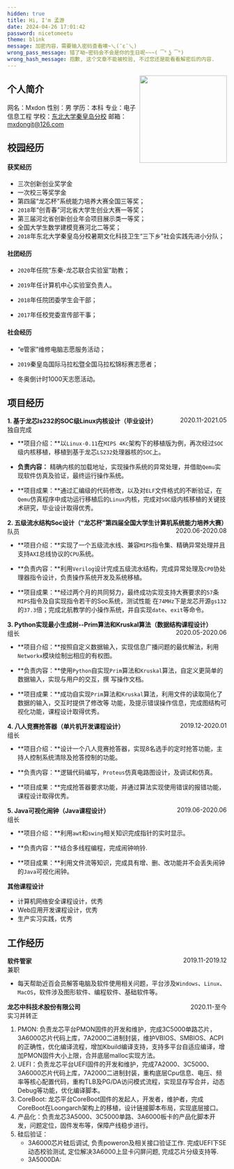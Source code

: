 ```yaml
---
hidden: true
title: Hi, I'm 孟游
date: 2024-04-26 17:01:42
password: nicetomeetu
theme: blink
message: 加密内容，需要输入密码查看噢~乀(ˉεˉ乀)
wrong_pass_message: 错了呦~密码会不会是你的生日呢~~~( ͡° ͜ʖ ͡°)
wrong_hash_message: 抱歉, 这个文章不能被校验, 不过您还是能看看解密后的内容.
---
```


<div style="float:right;margin-left:0%;">
<img src="https://blog.mxdon.cool/img/mxdon.png" alt="" class="medium-zoom-image" width="200" hight="200">
</div>


## 个人简介

网名：Mxdon
性别：男
学历：本科
专业：电子信息工程
学校：[东北大学秦皇岛分校](https://gaokao.chsi.com.cn/sch/schoolInfo--schId-6186979,categoryId-6186990,mindex-1.dhtml)
邮箱：mxdongit@126.com

<!--
<div style="height:auto,width:100%">
<div style="float:left;margin-left:0%;">
    <b>网名：</b>Mxdon
</div>
<div style="float:left;margin-left:8%;">
    <b>性别：</b>男
</div>
</div>
<br>

<div style="height:auto,width:100%">
<div style="float:left;margin-left:0%;">
    <b>学历：</b>本科&nbsp&nbsp&nbsp&nbsp
</div>
<div style="float:left;margin-left:8%;">
    <b>专业：</b>电子信息工程
</div>
</div>
<br>

<div style="height:auto,width:100%">
<div style="float:left;margin-left:0%;">
    <b>毕业院校：</b>
        <a target="_blank" rel="noopener" href="https://gaokao.chsi.com.cn/sch/schoolInfo--schId-6186979,categoryId-6186990,mindex-1.dhtml">东北大学秦皇岛分校</a>
</div> 
</div> 
<br>
<div style="height:auto,width:100%">
<div style="float:left;margin-left:0%;">
    <b>邮箱：</b>
    <a href="mailto:mxdongit@126.com" data-pjax-state="">mxdongit@126.com</a>
</div>
</div>
-->

## 校园经历

####  获奖经历

- 三次创新创业奖学金
- 一次校三等奖学金
- 第四届“龙芯杯”系统能力培养大赛全国三等奖；
- `2018`年“创青春”河北省大学生创业大赛一等奖；
- 第三届河北省创新创业年会项目展示类一等奖；
- 全国大学生数学建模竞赛河北二等奖；
- `2018`年东北大学秦皇岛分校暑期文化科技卫生“三下乡”社会实践先进小分队；

#### 社团经历

- `2020`年任院“东秦-龙芯联合实验室”助教；
- `2019`年任计算机中心实验室负责人。

- `2018`年任院团委学生会干部；

- `2017`年任校党委宣传部干事；

#### 社会经历

- “e管家”维修电脑志愿服务活动；

- `2019`秦皇岛国际马拉松暨全国马拉松锦标赛志愿者；

- 冬奥倒计时1000天志愿活动。

## 项目经历

<p style="text-align:left;">
    <strong>1. 基于龙芯ls232的SOC级Linux内核设计（毕业设计）</strong>
	<span style="float:right;">2020.11-2021.05</span>
	<br>
	<span style="float:left;">独自完成</span><br>
</p>



- **项目介绍：**以`Linux-0.11`在`MIPS 4Kc`架构下的移植版为例，再次经过`SOC`级内核移植，移植到基于龙芯`LS232`处理器核的`SOC`上。

- **负责内容：** 精确内核的加载地址，实现操作系统的异常处理，并借助`Qemu`实现软件仿真及验证，最终运行操作系统。

- **项目成果：**通过汇编级的代码修改，以及对`ELF`文件格式的不断验证，在`Qemu`仿真程序中成功运行移植后的`Linux`内核，完成对`SOC`级内核移植的关键技术研究，毕业设计取得优秀。

<p style="text-align:left;">
	<strong>2. 五级流水结构Soc设计（“龙芯杯”第四届全国大学生计算机系统能力培养大赛）</strong>
	<span style="float:right;">2020.06-2020.08</span>
	<br>
	<span style="float:left;">队员</span><br>
</p>



- **项目介绍：**实现了一个五级流水线、兼容`MIPS`指令集、精确异常处理并且支持`AXI`总线协议的`CPU`系统。

- **负责内容：**利用`Verilog`设计完成五级流水结构，完成异常处理及`CP0`协处理器指令设计，负责操作系统开发及系统移植。

- **项目成果：**经过两个月的共同努力，最终成功实现支持大赛要求的`57`条`MIPS`指令及自实现指令若干的Soc系统，测试性能 在`74MHz`下是龙芯开源`gs132`的`37.3`倍；完成北航教学的小操作系统，并自实现`date`、`exit`等命令。

<p style="text-align:left;">
	<strong>3. Python实现最小生成树--Prim算法和Kruskal算法（数据结构课程设计）</strong>
	<span style="float:right;">2020.05-2020.06</span>
	<br>
	<span style="float:left;">组长</span><br>
</p>



- **项目介绍：**按照自定义数据输入，实现信息广播问题的最优解法，利用`Networkx`模块绘制出相应的有权图。

- **负责内容：**使用`Python`自实现`Prim`算法和`Kruskal`算法，自定义更简单的数据输入，实现与用户的交互，撰 写操作文档。

- **项目成果：**成功自实现`Prim`算法和`Kruskal`算法，利用文件的读取简化了数据的输入，交互时提供了修改等 功能，及提示错误操作信息，完成图结构可视化功能，课程设计取得优秀。

<p style="text-align:left;">
	<strong>4. 八人竞赛抢答器（单片机开发课程设计）</strong>
	<span style="float:right;">2019.12-2020.01</span>
	<br>
	<span style="float:left;">组长</span><br>
</p>



- **项目介绍：**设计一个八人竞赛抢答器，实现8名选手的定时抢答功能，主持人控制系统清除及抢答控制的功能。

- **负责内容：**逻辑代码编写，`Proteus`仿真电路图设计，及调试和仿真。

- **项目成果：**完成抢答器要求功能，并通过算法实现使用错误的报错功能，课程设计取得优秀。

<p style="text-align:left;">
	<strong>5. Java可视化闹钟（Java课程设计）</strong>
	<span style="float:right;">2019.06-2020.06</span>
	<br>
	<span style="float:left;">组长</span><br>
</p>

- **项目介绍：**利用`awt`和`swing`相关知识完成指针的实时显示。

- **负责内容：**结合多线程编程，完成闹钟响铃.

- **项目成果：**利用文件流等知识，完成具有增、删、改功能并不会丢失闹钟的`Java`可视化闹钟。

<strong>其他课程设计</strong>

- 计算机网络安全课程设计，优秀
- Web应用开发课程设计，优秀
- 生产实习实践，优秀

## 工作经历

<p style="text-align:left;">
	<strong>软件管家</strong>
	<span style="float:right;">2019.11-2019.12</span>
	<br>
	<span style="float:left;">兼职</span><br>
</p>

- 每天帮助近百会员解答电脑及软件使用相关问题，平台涉及`Windows`、`Linux`、`MacOS`，软件涉及图形软件、编程软件、基础软件等。

<p style="text-align:left;">
	<strong>龙芯中科技术股份有限公司</strong>
	<span style="float:right;">2020.11-至今</span>
	<br>
	<span style="float:left;">实习并转正</span><br>
</p>

1. PMON: 负责龙芯平台PMON固件的开发和维护，完成3C5000单路芯片，3A6000芯片代码上库，7A2000二进制封装，维护VBIOS、SMBIOS、ACPI的正确性，优化编译流程，增加Kbuild编译支持，支持多平台自适应编译，增加PMON固件大小上限，合并底层malloc实现方法。
2. UEFI：负责龙芯平台UEFI固件的开发和维护，完成7A2000、3C5000、3A6000芯片代码上库，7A2000二进制封装，重构底层Cpu信息、电压、频率等核心配置代码，重构TLB及PG/DA访问模式流程，实现显存写合并，动态Debug等功能，优化编译脚本。
3. CoreBoot: 龙芯平台CoreBoot固件的发起人，开发者，维护者，完成CoreBoot在Loongarch架构上的移植，设计链接脚本布局，实现底层接口。
4. 产品化：负责龙芯3A5000、3C5000单路、3A6000板卡的产品化脚本开发，问题定位，固件发布等，保障产线稳步进行。
5. 硅后验证：
    - 3A6000芯片硅后调试, 负责poweron及相关接口验证工作. 完成UEFI下SE动态校验测试, 定位解决3A6000上显卡闪屏问题, 完成芯片分级支持等.
    - 3A5000DA:
